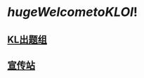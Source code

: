 # $huge{Welcome to KLOI!}$

## [KL出题组](https://www.luogu.com.cn/team/43321)

## [宣传站](https://ksw2022.github.io/KLOI/README.html)
